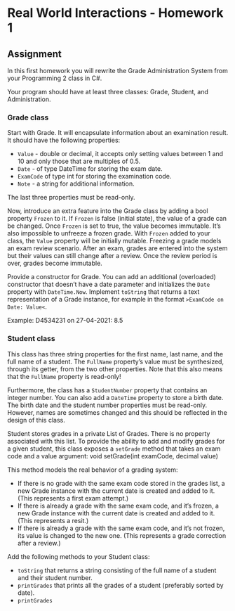 # Real World Interactions - Homework 1

## Assignment

In this first homework you will rewrite the Grade Administration System from your Programming 2 class in C#.

Your program should have at least three classes: Grade, Student, and Administration.

### Grade class

Start with Grade. It will encapsulate information about an examination result. It should have the following properties:

-   `Value` - double or decimal, it accepts only setting values between 1 and 10 and only those that are multiples of 0.5.
-   `Date` - of type DateTime for storing the exam date.
-   `ExamCode` of type int for storing the examination code.
-   `Note` - a string for additional information.

The last three properties must be read-only.

Now, introduce an extra feature into the Grade class by adding a bool property `Frozen` to it. If `Frozen` is false (initial state), the value of a grade can be changed. Once `Frozen` is set to true, the value becomes immutable. It’s also impossible to unfreeze a frozen grade. With `Frozen` added to your class, the `Value` property will be initially mutable. Freezing a grade models an exam review scenario. After an exam, grades are entered into the system but their values can still change after a review. Once the review period is over, grades become immutable.

Provide a constructor for Grade. You can add an additional (overloaded) constructor that doesn’t have a date parameter and initializes the `Date` property with `DateTime.Now`. Implement `toString` that returns a text representation of a Grade instance, for example in the format `>ExamCode on Date: Value<`.

Example:
D4534231 on 27-04-2021: 8.5

### Student class

This class has three string properties for the first name, last name, and the full name of a student. The `FullName` property’s value must be synthesized, through its getter, from the two other properties. Note that this also means that the `FullName` property is read-only!

Furthermore, the class has a `StudentNumber` property that contains an integer number. You can also add a `DateTime` property to store a birth date. The birth date and the student number properties must be read-only. However, names are sometimes changed and this should be reflected in the design of this class.

Student stores grades in a private List of Grades. There is no property associated with this list. To provide the ability to add and modify grades for a given student, this class exposes a `setGrade` method that takes an exam code and a value argument:
void setGrade(int examCode, decimal value)

This method models the real behavior of a grading system:

-   If there is no grade with the same exam code stored in the grades list, a new Grade instance with the current date is created and added to it. (This represents a first exam attempt.)
-   If there is already a grade with the same exam code, and it’s frozen, a new Grade instance with the current date is created and added to it. (This represents a resit.)
-   If there is already a grade with the same exam code, and it’s not frozen, its value is changed to the new one. (This represents a grade correction after a review.)

Add the following methods to your Student class:

-   `toString` that returns a string consisting of the full name of a student and their student number.
-   `printGrades` that prints all the grades of a student (preferably sorted by date).
-   `printGrades`